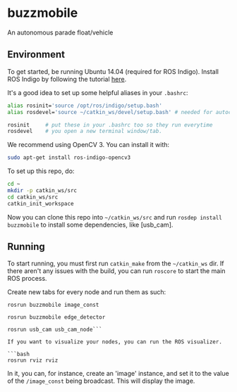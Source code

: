 # buzzmobile
An autonomous parade float/vehicle


Environment
-----------

To get started, be running Ubuntu 14.04 (required for ROS Indigo).
Install ROS Indigo by following the tutorial [here](http://wiki.ros.org/indigo/Installation/Ubuntu).

It's a good idea to set up some helpful aliases in your `.bashrc`:

```bash
alias rosinit='source /opt/ros/indigo/setup.bash'
alias rosdevel='source ~/catkin_ws/devel/setup.bash' # needed for autocompletion

rosinit     # put these in your .bashrc too so they run everytime
rosdevel    # you open a new terminal window/tab.
```

We recommend using OpenCV 3. You can install it with:

```bash
sudo apt-get install ros-indigo-opencv3
```

To set up this repo, do:

```bash
cd ~
mkdir -p catkin_ws/src
cd catkin_ws/src
catkin_init_workspace
```

Now you can clone this repo into `~/catkin_ws/src` and run `rosdep install buzzmobile` to install some dependencies, like [usb_cam].


Running
-------

To start running, you must first run `catkin_make` from the `~/catkin_ws` dir.
If there aren't any issues with the build, you can run `roscore` to start the
main ROS process.

Create new tabs for every node and run them as such:

```rosrun buzzmobile image_const```

```rosrun buzzmobile edge_detector```

```rosparam set usb_cam/pixel_format yuyv
rosrun usb_cam usb_cam_node```

If you want to visualize your nodes, you can run the ROS visualizer.

```bash
rosrun rviz rviz
```

In it, you can, for instance, create an 'image' instance, and set it to the
value of the `/image_const` being broadcast. This will display the image.
